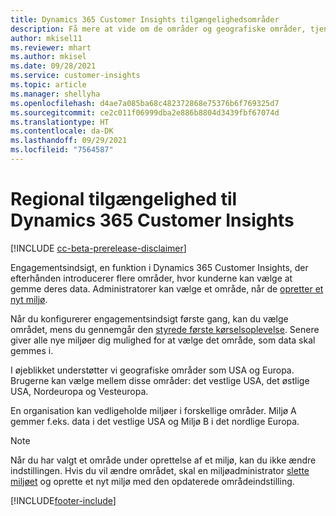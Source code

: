 ```yaml
---
title: Dynamics 365 Customer Insights tilgængelighedsområder
description: Få mere at vide om de områder og geografiske områder, tjenesten installeres i.
author: mkisel11
ms.reviewer: mhart
ms.author: mkisel
ms.date: 09/28/2021
ms.service: customer-insights
ms.topic: article
ms.manager: shellyha
ms.openlocfilehash: d4ae7a085ba68c482372868e75376b6f769325d7
ms.sourcegitcommit: ce2c011f06999dba2e886b8804d3439fbf67074d
ms.translationtype: HT
ms.contentlocale: da-DK
ms.lasthandoff: 09/29/2021
ms.locfileid: "7564587"
---
```

# <a name="regional-availability-for-dynamics-365-customer-insights"></a>Regional tilgængelighed til Dynamics 365 Customer Insights

[!INCLUDE [cc-beta-prerelease-disclaimer](includes/cc-beta-prerelease-disclaimer.md)]

Engagementsindsigt, en funktion i Dynamics 365 Customer Insights, der efterhånden introducerer flere områder, hvor kunderne kan vælge at gemme deres data. Administratorer kan vælge et område, når de [opretter et nyt miljø](manage-environments-workspaces.md#create-an-environment). 

Når du konfigurerer engagementsindsigt første gang, kan du vælge området, mens du gennemgår den [styrede første kørselsoplevelse](quickstart.md). Senere giver alle nye miljøer dig mulighed for at vælge det område, som data skal gemmes i.

I øjeblikket understøtter vi geografiske områder som USA og Europa. Brugerne kan vælge mellem disse områder: det vestlige USA, det østlige USA, Nordeuropa og Vesteuropa.

En organisation kan vedligeholde miljøer i forskellige områder. Miljø A gemmer f.eks. data i det vestlige USA og Miljø B i det nordlige Europa.

> [!NOTE]
> Når du har valgt et område under oprettelse af et miljø, kan du ikke ændre indstillingen. Hvis du vil ændre området, skal en miljøadministrator [slette miljøet](manage-environments-workspaces.md#delete-an-environment) og oprette et nyt miljø med den opdaterede områdeindstilling.


[!INCLUDE[footer-include](../includes/footer-banner.md)]
